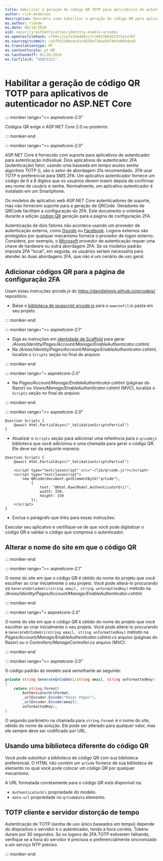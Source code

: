 ```yaml
---
title: Habilitar a geração de código QR TOTP para aplicativos de autenticador no ASP.NET Core
author: rick-anderson
description: Descubra como habilitar a geração de código QR para aplicativos de autenticador TOTP que funcionam com autenticação de dois fatores de núcleo do ASP.NET.
ms.author: riande
ms.date: 08/14/2018
uid: security/authentication/identity-enable-qrcodes
ms.openlocfilehash: cf99cc21a7a1bb4d01c7cc092106d23375a1a76f
ms.sourcegitcommit: ca5f03210bedc61c6639a734ae5674bfe095dee8
ms.translationtype: MT
ms.contentlocale: pt-BR
ms.lasthandoff: 01/26/2019
ms.locfileid: "55073121"
---
```

# <a name="enable-qr-code-generation-for-totp-authenticator-apps-in-aspnet-core"></a>Habilitar a geração de código QR TOTP para aplicativos de autenticador no ASP.NET Core

::: moniker range="<= aspnetcore-2.0"

Códigos QR exige o ASP.NET Core 2.0 ou posterior.

::: moniker-end

::: moniker range=">= aspnetcore-2.0"

ASP.NET Core é fornecido com suporte para aplicativos de autenticador para autenticação individual. Dois aplicativos de autenticador 2FA (autenticação) fator, usando uma baseada em tempo avulso senha algoritmo TOTP (), são o setor de abordagem 2fa recomendado. 2FA usar TOTP é preferencial para SMS 2FA. Um aplicativo autenticador fornece um código de 6 a 8 dígitos que os usuários devem inserir depois de confirmar seu nome de usuário e senha. Normalmente, um aplicativo autenticador é instalado em um Smartphone.

Os modelos de aplicativo web ASP.NET Core autenticadores de suporte, mas não fornecem suporte para a geração de QRCode. Geradores de QRCode facilitam a configuração do 2FA. Este documento o orientará durante a adição [código QR](https://wikipedia.org/wiki/QR_code) geração para a página de configuração 2FA.

Autenticação de dois fatores não acontece usando um provedor de autenticação externa, como [Google](xref:security/authentication/google-logins) ou [Facebook](xref:security/authentication/facebook-logins). Logons externos são protegidos por qualquer mecanismo fornece o provedor de logon externo. Considere, por exemplo, o [Microsoft](xref:security/authentication/microsoft-logins) provedor de autenticação requer uma chave de hardware ou outra abordagem 2FA. Se os modelos padrão imposta 2FA "local", em seguida, os usuários seriam necessária para atender às duas abordagens 2FA, que não é um cenário de uso geral.

## <a name="adding-qr-codes-to-the-2fa-configuration-page"></a>Adicionar códigos QR para a página de configuração 2FA

Usam estas instruções *qrcode.js* do https://davidshimjs.github.io/qrcodejs/ repositório.

* Baixe o [biblioteca de javascript qrcode.js](https://davidshimjs.github.io/qrcodejs/) para o `wwwroot\lib` pasta em seu projeto.

::: moniker-end

::: moniker range=">= aspnetcore-2.1"

* Siga as instruções em [identidade de Scaffold](xref:security/authentication/scaffold-identity) para gerar */Areas/Identity/Pages/Account/Manage/EnableAuthenticator.cshtml*.
* Na */Areas/Identity/Pages/Account/Manage/EnableAuthenticator.cshtml*, localize o `Scripts` seção no final do arquivo:

::: moniker-end

::: moniker range="= aspnetcore-2.0"

* Na *Pages/Account/Manage/EnableAuthenticator.cshtml* (páginas do Razor) ou *Views/Manage/EnableAuthenticator.cshtml* (MVC), localize o `Scripts` seção no final do arquivo:

::: moniker-end

::: moniker range=">= aspnetcore-2.0"

```cshtml
@section Scripts {
    @await Html.PartialAsync("_ValidationScriptsPartial")
}
```

* Atualizar o `Scripts` seção para adicionar uma referência para o `qrcodejs` biblioteca que você adicionou e uma chamada para gerar o código QR. Ele deve ser da seguinte maneira:

```cshtml
@section Scripts {
    @await Html.PartialAsync("_ValidationScriptsPartial")

    <script type="text/javascript" src="~/lib/qrcode.js"></script>
    <script type="text/javascript">
        new QRCode(document.getElementById("qrCode"),
            {
                text: "@Html.Raw(Model.AuthenticatorUri)",
                width: 150,
                height: 150
            });
    </script>
}
```

* Exclua o parágrafo que links para essas instruções.

Executar seu aplicativo e certifique-se de que você pode digitalizar o código QR e validar o código que comprova o autenticador.

## <a name="change-the-site-name-in-the-qr-code"></a>Alterar o nome do site em que o código QR

::: moniker-end

::: moniker range=">= aspnetcore-2.1"

O nome do site em que o código QR é obtido do nome do projeto que você escolher ao criar inicialmente o seu projeto. Você pode alterá-lo procurando os `GenerateQrCodeUri(string email, string unformattedKey)` método na */Areas/Identity/Pages/Account/Manage/EnableAuthenticator.cshtml*.

::: moniker-end

::: moniker range="= aspnetcore-2.0"

O nome do site em que o código QR é obtido do nome do projeto que você escolher ao criar inicialmente o seu projeto. Você pode alterá-lo procurando a `GenerateQrCodeUri(string email, string unformattedKey)` método na *Pages/Account/Manage/EnableAuthenticator.cshtml.cs* arquivo (páginas do Razor) ou o *Controllers/ManageController.cs* arquivo (MVC).

::: moniker-end

::: moniker range=">= aspnetcore-2.0"

O código padrão do modelo será semelhante ao seguinte:

```csharp
private string GenerateQrCodeUri(string email, string unformattedKey)
{
    return string.Format(
        AuthenicatorUriFormat,
        _urlEncoder.Encode("Razor Pages"),
        _urlEncoder.Encode(email),
        unformattedKey);
}
```

O segundo parâmetro na chamada para `string.Format` é o nome do site, obtido do nome da solução. Ele pode ser alterado para qualquer valor, mas ele sempre deve ser codificado por URL.

## <a name="using-a-different-qr-code-library"></a>Usando uma biblioteca diferente do código QR

Você pode substituir a biblioteca de código QR com sua biblioteca preferencial. O HTML não contém um `qrCode` fornece de sua biblioteca de elemento no qual você pode colocar um código QR por qualquer mecanismo.

A URL formatada corretamente para o código QR está disponível na:

* `AuthenticatorUri` propriedade do modelo.
* `data-url` propriedade no `qrCodeData` elemento.

## <a name="totp-client-and-server-time-skew"></a>TOTP cliente e servidor distorção de tempo

Autenticação de TOTP (senha de uso único baseados em tempo) depende do dispositivo o servidor e o autenticador, tendo a hora correta. Tokens duram por 30 segundos. Se os logons de 2FA TOTP estiverem falhando, verifique se a hora do servidor é precisos e preferencialmente sincronizado a um serviço NTP preciso.

::: moniker-end

